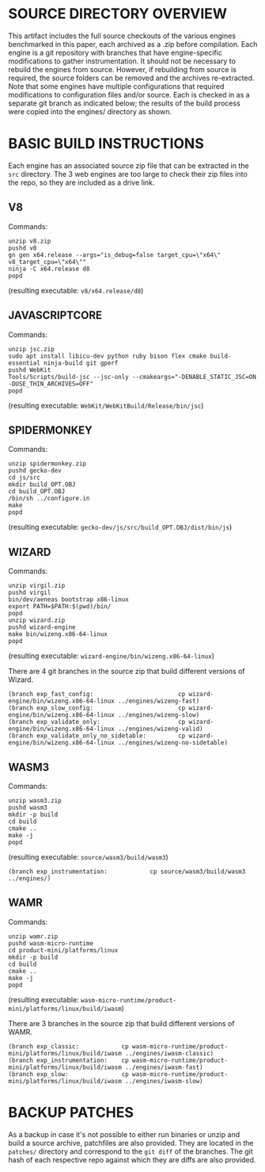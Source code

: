 # SOURCE DIRECTORY OVERVIEW

This artifact includes the full source checkouts of the various engines benchmarked in this paper,
each archived as a .zip before compilation.
Each engine is a git repository with branches that have engine-specific modifications to gather instrumentation.
It should not be necessary to rebuild the engines from source.
However, if rebuilding from source is required, the source folders can be removed and the archives re-extracted.
Note that some engines have multiple configurations that required modifications to configuration files and/or source.
Each is checked in as a separate git branch as indicated below; the results of the build process were copied
into the engines/ directory as shown.


# BASIC BUILD INSTRUCTIONS

Each engine has an associated source zip file that can be extracted in the `src` directory.
The 3 web engines are too large to check their zip files into the repo, so they are included as a drive link.

## V8

Commands:
```
unzip v8.zip
pushd v8
gn gen x64.release --args="is_debug=false target_cpu=\"x64\" v8_target_cpu=\"x64\""
ninja -C x64.release d8
popd
```

(resulting executable: `v8/x64.release/d8`)


## JAVASCRIPTCORE

Commands:
```
unzip jsc.zip
sudo apt install libicu-dev python ruby bison flex cmake build-essential ninja-build git gperf
pushd WebKit
Tools/Scripts/build-jsc --jsc-only --cmakeargs="-DENABLE_STATIC_JSC=ON -DUSE_THIN_ARCHIVES=OFF"
popd
```

(resulting executable: `WebKit/WebKitBuild/Release/bin/jsc`)


## SPIDERMONKEY

Commands:
```
unzip spidermonkey.zip
pushd gecko-dev
cd js/src
mkdir build_OPT.OBJ
cd build_OPT.OBJ
/bin/sh ../configure.in
make
popd
```

(resulting executable: `gecko-dev/js/src/build_OPT.OBJ/dist/bin/js`)


## WIZARD

Commands:
```
unzip virgil.zip
pushd virgil
bin/dev/aeneas bootstrap x86-linux
export PATH=$PATH:$(pwd)/bin/
popd
unzip wizard.zip
pushd wizard-engine
make bin/wizeng.x86-64-linux
popd
```

(resulting executable: `wizard-engine/bin/wizeng.x86-64-linux`)

There are 4 git branches in the source zip that build different versions of Wizard.

```
(branch exp_fast_config:                        cp wizard-engine/bin/wizeng.x86-64-linux ../engines/wizeng-fast)
(branch exp_slow_config:                        cp wizard-engine/bin/wizeng.x86-64-linux ../engines/wizeng-slow)
(branch exp_validate_only:                      cp wizard-engine/bin/wizeng.x86-64-linux ../engines/wizeng-valid)
(branch exp_validate_only_no_sidetable:         cp wizard-engine/bin/wizeng.x86-64-linux ../engines/wizeng-no-sidetable)
```


## WASM3
Commands:
```
unzip wasm3.zip
pushd wasm3
mkdir -p build
cd build
cmake ..
make -j
popd
```

(resulting executable: `source/wasm3/build/wasm3`)

```
(branch exp_instrumentation:            cp source/wasm3/build/wasm3 ../engines/)
```


## WAMR

Commands:
```
unzip wamr.zip
pushd wasm-micro-runtime
cd product-mini/platforms/linux
mkdir -p build
cd build
cmake ..
make -j
popd
```

(resulting executable: `wasm-micro-runtime/product-mini/platforms/linux/build/iwasm`)

There are 3 branches in the source zip that build different versions of WAMR.
```
(branch exp_classic:            cp wasm-micro-runtime/product-mini/platforms/linux/build/iwasm ../engines/iwasm-classic)
(branch exp_instrumentation:    cp wasm-micro-runtime/product-mini/platforms/linux/build/iwasm ../engines/iwasm-fast)
(branch exp_slow:               cp wasm-micro-runtime/product-mini/platforms/linux/build/iwasm ../engines/iwasm-slow)
```

# BACKUP PATCHES

As a backup in case it's not possible to either run binaries or unzip and build a source archive, patchfiles
are also provided. They are located in the `patches/` directory and correspond to the `git diff` of the branches.
The git hash of each respective repo against which they are diffs are also provided.

